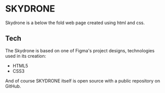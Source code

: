 # SKYDRONE

Skydrone is a below the fold web page created using html and css.

## Tech

The Skydrone is based on one of Figma's project designs, technologies used in its creation:

- HTML5
- CSS3

And of course SKYDRONE itself is open source with a public repository on GitHub.
